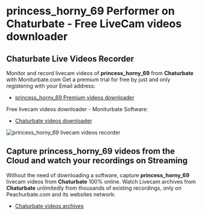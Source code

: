 # princess_horny_69 Performer on Chaturbate - Free LiveCam videos downloader

## Chaturbate Live Videos Recorder

Monitor and record livecam videos of **princess_horny_69** from **Chaturbate** with Moniturbate.com
Get a premium trial for free by just and only registering with your Email address:
* [princess_horny_69 Premium videos downloader](https://moniturbate.com/request-demo-licence-key.html)

Free livecam videos downloader - Moniturbate Software:
* [Chaturbate videos downloader](https://moniturbate.com/moniturbate-download-software.html)

![princess_horny_69 livecam videos recorder](https://peachurnet.com/templates/moniturbate-software.png)


## Capture princess_horny_69 videos from the Cloud and watch your recordings on Streaming

Without the need of downloading a software, capture **princess_horny_69** livecam videos from **Chaturbate** 100% online.
Watch Livecam archives from **Chaturbate** unlimitedly from thousands of existing recordings, only on Peachurbate.com and its websites network:
* [Chaturbate videos archives](https://peachurnet.com/)